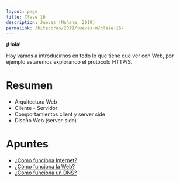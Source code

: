 ```yaml
---
layout: page
title: Clase 16
description: Jueves (Mañana, 2019)
permalink: /bitacoras/2019/jueves-m/clase-16/
---
```


**¡Hola!**

Hoy vamos a introducirnos en todo lo que tiene que ver con Web, por ejemplo estaremos explorando el protocolo HTTP/S.

# Resumen

- Arquitectura Web
- Cliente - Servidor
- Comportamientos client y server side
- Diseño Web (server-side)

# Apuntes

- [¿Cómo funciona Internet?](https://developer.mozilla.org/es/docs/Learn/Common_questions/How_does_the_Internet_work)
- [¿Cómo funciona la Web?](https://developer.mozilla.org/es/docs/Learn/Getting_started_with_the_web/C%C3%B3mo_funciona_la_Web)
- [¿Cómo funciona un DNS?](https://howdns.works/)